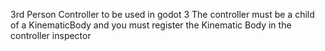 3rd Person Controller to be used in godot 3
The controller must be a child of a KinematicBody and you must register the Kinematic Body in the controller inspector
